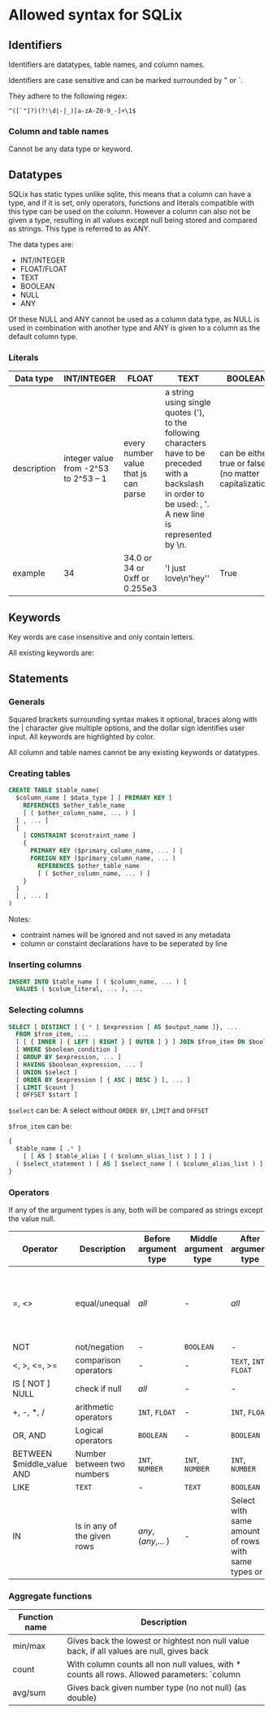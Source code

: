 # Allowed syntax for SQLix

## Identifiers

Identifiers are datatypes, table names, and column names.

Identifiers are case sensitive and can be marked surrounded by " or `.

They adhere to the following regex:

```
^([`"]?)(?!\d|-|_)[a-zA-Z0-9_-]+\1$
```

### Column and table names

Cannot be any data type or keyword. 

## Datatypes

SQLix has static types unlike sqlite,
this means that a column can have a type, and if it is set, only operators, functions and literals compatible with this type can be used on the column. However a column can also not be given a type, resulting in all values except null being stored and compared as strings. This type is referred to as ANY.

The data types are: 

- INT/INTEGER
- FLOAT/FLOAT
- TEXT
- BOOLEAN
- NULL
- ANY

Of these NULL and ANY cannot be used as a column data type, as NULL is used in combination with another type and ANY is given to a column as the default column type.

### Literals

| Data type | INT/INTEGER  | FLOAT  |  TEXT |  BOOLEAN |
|---|---|---|---|---|
| description | integer value from -2^53 to 2^53 – 1 | every number value that js can parse  | a string using single quotes ('), to the following characters have to be preceded with a backslash in order to be used: \, '. A new line is represented by \n. |  can be either true or false (no matter capitalization) |
| example | 34 | 34.0 or 34 or 0xff or 0.255e3  | 'I just love\n\'hey\''  | True |

## Keywords

Key words are case insensitive and only contain letters.

All existing keywords are:


## Statements 

### Generals

Squared brackets surrounding syntax makes it optional, braces along with the | character give multiple options, and the dollar sign identifies user input. All keywords are highlighted by color.

All column and table names cannot be any existing keywords or datatypes.

### Creating tables

```SQL
CREATE TABLE $table_name(
  $column_name [ $data_type ] [ PRIMARY KEY ]
    REFERENCES $other_table_name 
    [ ( $other_column_name, ... ) ]
  [ , ... ]
  [ 
    [ CONSTRAINT $constraint_name ] 
    { 
      PRIMARY KEY ($primary_column_name, ... ) |
      FOREIGN KEY ($primary_column_name, ... ) 
        REFERENCES $other_table_name 
        [ ( $other_column_name, ... ) ] 
    } 
  ]
  [ , ... ]
)

```

Notes:
- contraint names will be ignored and not saved in any metadata
- column or constaint declarations have to be seperated by line

### Inserting columns

```sql
INSERT INTO $table_name [ ( $column_name, ... ) ]
  VALUES ( $colum_literal, ... ), ...
```

### Selecting columns

```sql
SELECT [ DISTINCT ] { * | $expression [ AS $output_name ]}, ...
  FROM $from_item, ...
  [ [ { INNER | { LEFT | RIGHT } [ OUTER ] } ] JOIN $from_item ON $boolean_expression ], ...
  [ WHERE $boolean_condition ]
  [ GROUP BY $expression, ... ]
  [ HAVING $boolean_expression, ... ]
  [ UNION $select ] 
  [ ORDER BY $expression [ { ASC | DESC } ], ... ]
  [ LIMIT $count ]
  [ OFFSET $start ]
```

`$select` can be:
A select without `ORDER BY`, `LIMIT` and `OFFSET`

`$from_item` can be:
```sql
{
  $table_name [ .* ]
    [ [ AS ] $table_alias [ ( $column_alias_list ) ] ] |
  ( $select_statement ) [ AS ] $select_name [ ( $column_alias_list ) ]
}
```

### Operators

If any of the argument types is any, both will be compared as strings except the value null.

| Operator  |  Description| Before argument type  | Middle argument type | After argument type | Return type  | Note|
|---|---|---|---|---|---|---|
|  =, <>  | equal/unequal | *all*  | - | *all*  | `BOOLEAN`   | The data types need to be the same |
|  NOT | not/negation | - | `BOOLEAN`  | - | `BOOLEAN`   | - |
|  <, >, <=, >= | comparison operators | -  | - | `TEXT`, `INT`, `FLOAT` | `BOOLEAN`   | - |
|  IS [ NOT ] NULL | check if null | *all*  | - | - | `BOOLEAN`   | - |
|  +, -, \*, / | arithmetic operators | `INT`, `FLOAT`  | - | `INT`, `FLOAT` | `FLOAT` | - |
| OR, AND | Logical operators | `BOOLEAN`  | - | `BOOLEAN` | `BOOLEAN` | - |
| BETWEEN $middle_value AND | Number between two numbers | `INT`, `NUMBER`  | `INT`, `NUMBER` | `INT`, `NUMBER` | `BOOLEAN` | - |
| LIKE | `TEXT` | - | `TEXT` | `BOOLEAN` | - |
| IN | Is in any of the given rows | *any*, (*any*,... ) | - | Select with same amount of rows with same types or  | BOOLEAN | - |


### Aggregate functions
| Function name  | Description |
|---|---|
| min/max | Gives back the lowest or hightest non null value back, if all values are null, gives back |
| count  | With column counts all non null values, with * counts all rows. Allowed parameters: `column | *`, Not allowed: `column.*`   |
| avg/sum | Gives back given number type (no not null) (as double) |
